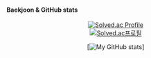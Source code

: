 #### Baekjoon & GitHub stats
<div align= "center"> 
  
  [![Solved.ac Profile](http://mazassumnida.wtf/api/v2/generate_badge?boj=priaselay)](https://solved.ac/priaselay/)<br/>
  [![Solved.ac프로필](http://mazassumnida.wtf/api/mini/generate_badge?boj=priaselay)](https://solved.ac/priaselay/)
  
  [![My GitHub stats](https://github-readme-stats.vercel.app/api?username=Mireutale&show_icons=true&theme=merko)]
</div>
     
<!--
**Martinel2/Martinel2** is a ✨ _special_ ✨ repository because its `README.md` (this file) appears on your GitHub profile.

Here are some ideas to get you started:

- 🔭 I’m currently working on ...
- 🌱 I’m currently learning ...
- 👯 I’m looking to collaborate on ...
- 🤔 I’m looking for help with ...
- 💬 Ask me about ...
- 📫 How to reach me: ...
- 😄 Pronouns: ...
- ⚡ Fun fact: ...
-->
